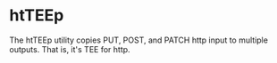 # htTEEp
The htTEEp utility copies PUT, POST, and PATCH http input to multiple outputs. That is, it's TEE for http.
